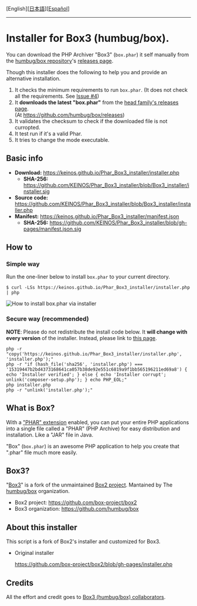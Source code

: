 [English][[日本語](README_JA.md)][[Español](README_ES.md)]

---

# Installer for Box3 (humbug/box).

You can download the PHP Archiver "Box3" (`box.phar`) it self manually from the [humbug/box repository](https://github.com/humbug/box)'s [releases page](https://github.com/humbug/box/releases).

Though this installer does the following to help you and provide an alternative installation.

1. It checks the minimum requirements to run `box.phar`. (It does not check all the requirements. See [Issue #4](https://github.com/KEINOS/Phar_Box3_installer/issues/4))
2. It **downloads the latest "box.phar"** from the [head family's releases page](https://github.com/humbug/box/releases).<br>(At https://github.com/humbug/box/releases)
1. It validates the checksum to check if the downloaded file is not curropted.
3. It test run if it's a valid Phar.
4. It tries to change the mode executable.

## Basic info

- **Download:** https://keinos.github.io/Phar_Box3_installer/installer.php
    - **SHA-256:** https://github.com/KEINOS/Phar_Box3_installer/blob/Box3_installer/installer.sig
- **Source code:** https://github.com/KEINOS/Phar_Box3_installer/blob/Box3_installer/installer.php
- **Manifest:** https://keinos.github.io/Phar_Box3_installer/manifest.json
    - **SHA-256:** https://github.com/KEINOS/Phar_Box3_installer/blob/gh-pages/manifest.json.sig

## How to

### Simple way

Run the one-liner below to install `box.phar` to your current directory.

```
$ curl -LSs https://keinos.github.io/Phar_Box3_installer/installer.php | php
```

![How to install box.phar via installer](https://keinos.github.io/Phar_Box3_installer/img/howto-install-20180427-0730.gif)

### Secure way (recommended)

**NOTE**: Please do not redistribute the install code below. It **will change with every version** of the installer. Instead, please link to [this page](https://github.com/KEINOS/Phar_Box3_installer).

```
php -r "copy('https://keinos.github.io/Phar_Box3_installer/installer.php', 'installer.php');"
php -r "if (hash_file('sha256', 'installer.php') === '15319447b2bd4373168641ca057b38de92e551c6819a9f1bb565196211ed69a8') { echo 'Installer verified'; } else { echo 'Installer corrupt'; unlink('composer-setup.php'); } echo PHP_EOL;"
php installer.php
php -r "unlink('installer.php');"
```

## What is Box?

With a ["PHAR" extension](http://php.net/manual/en/intro.phar.php) enabled, you can put your entire PHP applications into a single file called a "PHAR" (PHP Archive) for easy distribution and installation. Like a "JAR" file in Java.

"Box" (`box.phar`) is an awesome PHP application to help you create that ".phar" file much more easily.

## Box3?

"[Box3](https://github.com/humbug/box)" is a fork of the unmaintained [Box2 project](https://github.com/box-project/box2). Mantained by The [humbug/box](https://github.com/humbug) organization.

- Box2 project: https://github.com/box-project/box2
- Box3 organization: https://github.com/humbug/box

## About this installer

This script is a fork of Box2's installer and customized for Box3.

- Original installer

    https://github.com/box-project/box2/blob/gh-pages/installer.php

## Credits

All the effort and credit goes to [Box3 (humbug/box) collaborators](https://github.com/humbug/box).
